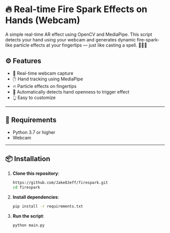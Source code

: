 # 🔥 Real-time Fire Spark Effects on Hands (Webcam)

A simple real-time AR effect using OpenCV and MediaPipe. This script detects your hand using your webcam and generates dynamic fire-spark-like particle effects at your fingertips — just like casting a spell. 🧙‍♂️✨

## ⚙️ Features

- 🎥 Real-time webcam capture
- ✋ Hand tracking using MediaPipe
- 🔥 Particle effects on fingertips
- 🧠 Automatically detects hand openness to trigger effect
- 👆 Easy to customize

---

## 🧰 Requirements

- Python 3.7 or higher
- Webcam

---

## 📦 Installation

1. **Clone this repository**:
   ```bash
   https://github.com/JakeOJeff/firespark.git
   cd firespark
   ```
2. **Install dependencies**:
   ```bash
   pip install -r requirements.txt
   ```
3. **Run the script**:
   ```bash
   python main.py

   ```
